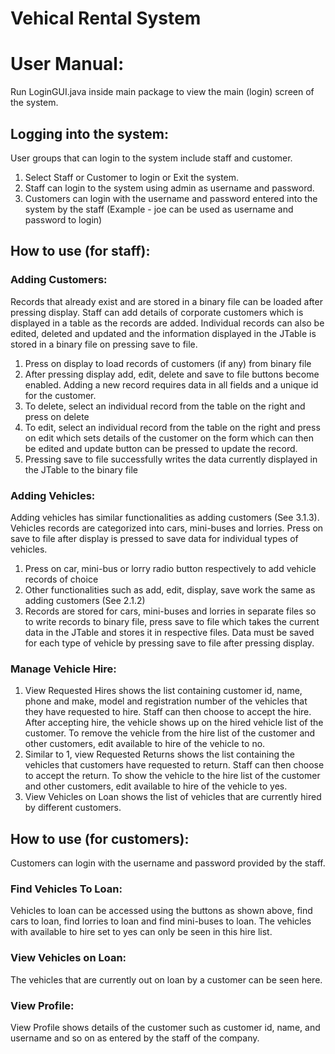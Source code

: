 # Vehical Rental System 

#	User Manual:

Run LoginGUI.java inside main package to view the main (login) screen of the system.

##	Logging into the system:

User groups that can login to the system include staff and customer.
 
1.	Select Staff or Customer to login or Exit the system.          
2.	Staff can login to the system using admin as username and password.
3.	Customers can login with the username and password entered into the system by the staff (Example - joe  can be used as username and password to login)


## How to use (for staff):

 
###	Adding Customers:

Records that already exist and are stored in a binary file can be loaded after pressing display. Staff can add details of corporate customers which is displayed in a table as the records are added. Individual records can also be edited, deleted and updated and the information displayed in the JTable is stored in a binary file on pressing save to file.

1.	Press on display to load records of customers (if any) from binary file 
2.	After pressing display add, edit, delete and save to file buttons become enabled. Adding a new record requires data in all fields and a unique id for the customer.
3.	To delete, select an individual record from the table on the right and press on delete
4.	To edit, select an individual record from the table on the right and press on edit which sets details of the customer on the form which can then be edited and update button can be pressed to update the record.
5.	Pressing save to file successfully writes the data currently displayed in the JTable to the binary file

###	Adding Vehicles:

Adding vehicles has similar functionalities as adding customers (See 3.1.3).  Vehicles records are categorized into cars, mini-buses and lorries. Press on save to file after display is pressed to save data for individual types of vehicles. 

1.	Press on car, mini-bus or lorry radio button respectively to add vehicle records of choice
2.	Other functionalities such as add, edit, display, save work the same as adding customers (See 2.1.2)
3.	Records are stored for cars, mini-buses and lorries in separate files so to write records to binary file, press save to file which takes the current data in the JTable and stores it in respective files. Data must be saved for each type of vehicle by pressing save to file after pressing display.

###	Manage Vehicle Hire:
 
1.	View Requested Hires shows the list containing customer id, name, phone and make, model and registration number of the vehicles that they have requested to hire. Staff can then choose to accept the hire. After accepting hire, the vehicle shows up on the hired vehicle list of the customer. To remove the vehicle from the hire list of the customer and other customers, edit available to hire of the vehicle to no.
2.	Similar to 1, view Requested Returns shows the list containing the vehicles that customers have requested to return. Staff can then choose to accept the return. To show the vehicle to the hire list of the customer and other customers, edit available to hire of the vehicle to yes.
3.	View Vehicles on Loan shows the list of vehicles that are currently hired by different customers. 

## How to use (for customers):

Customers can login with the username and password provided by the staff.

 
###	Find Vehicles To Loan:

Vehicles to loan can be accessed using the buttons as shown above, find cars to loan, find lorries to loan and find mini-buses to loan. The vehicles with available to hire set to yes can only be seen in this hire list. 
 
###	View Vehicles on Loan:

The vehicles that are currently out on loan by a customer can be seen here.
 

###	View Profile:

View Profile shows details of the customer such as customer id, name, and username and so on as entered by the staff of the company.
